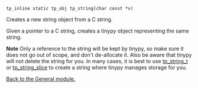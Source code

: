 `tp_inline static tp_obj tp_string(char const *v) `


Creates a new string object from a C string.


Given a pointer to a C string, creates a tinypy object representing the
same string.


**Note** Only a reference to the string will be kept by tinypy, so make sure
it does not go out of scope, and don't de-allocate it. Also be aware that
tinypy will not delete the string for you. In many cases, it is best to
use [tp\_string\_t](tp_string_t.md) or [tp\_string\_slice](tp_string_slice.md) to create a string where tinypy
manages storage for you.


[Back to the General module.](General.md)